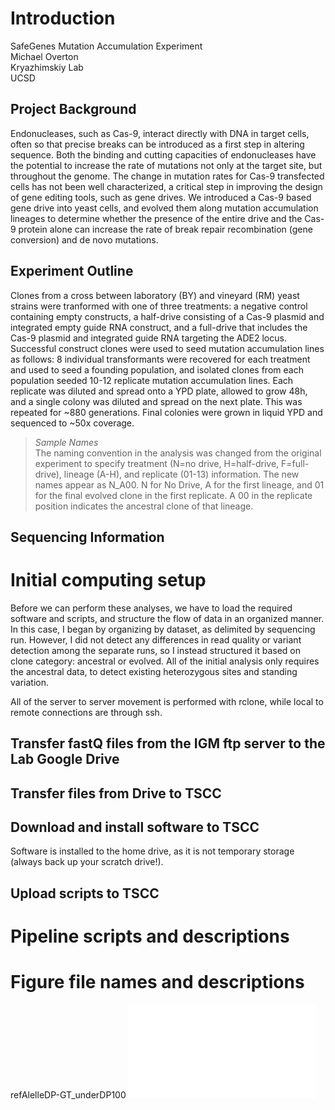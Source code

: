 # Introduction
SafeGenes Mutation Accumulation Experiment   
Michael Overton   
Kryazhimskiy Lab   
UCSD   
   
## Project Background
Endonucleases, such as Cas-9, interact directly with DNA in target cells, often so that precise breaks can be introduced as a first step in altering sequence. Both the binding and cutting capacities of endonucleases have the potential to increase the rate of mutations not only at the target site, but throughout the genome. The change in mutation rates for Cas-9 transfected cells has not been well characterized, a critical step in improving the design of gene editing tools, such as gene drives. We introduced a Cas-9 based gene drive into yeast cells, and evolved them along mutation accumulation lineages to determine whether the presence of the entire drive and the Cas-9 protein alone can increase the rate of break repair recombination (gene conversion) and de novo mutations.

## Experiment Outline
Clones from a cross between laboratory (BY) and vineyard (RM) yeast strains were tranformed with one of three treatments: a negative control containing empty constructs, a half-drive consisting of a Cas-9 plasmid and integrated empty guide RNA construct, and a full-drive that includes the Cas-9 plasmid and integrated guide RNA targeting the ADE2 locus. Successful construct clones were used to seed mutation accumulation lines as follows: 8 individual transformants were recovered for each treatment and used to seed a founding population, and isolated clones from each population seeded 10-12 replicate mutation accumulation lines. Each replicate was diluted and spread onto a YPD plate, allowed to grow 48h, and a single colony was diluted and spread on the next plate. This was repeated for ~880 generations. Final colonies were grown in liquid YPD and sequenced to ~50x coverage. 

> *Sample Names*  
The naming convention in the analysis was changed from the original experiment to specify treatment (N=no drive, H=half-drive, F=full-drive), lineage (A-H), and replicate (01-13) information. The new names appear as N_A00. N for No Drive, A for the first lineage, and 01 for the final evolved clone in the first replicate. A 00 in the replicate position indicates the ancestral clone of that lineage.



## Sequencing Information



# Initial computing setup
Before we can perform these analyses, we have to load the required software and scripts, and structure the flow of data in an organized manner. In this case, I began by organizing by dataset, as delimited by sequencing run. However, I did not detect any differences in read quality or variant detection among the separate runs, so I instead structured it based on clone category: ancestral or evolved. All of the initial analysis only requires the ancestral data, to detect existing heterozygous sites and standing variation.

All of the server to server movement is performed with rclone, while local to remote connections are through ssh. 

## Transfer fastQ files from the IGM ftp server to the Lab Google Drive


## Transfer files from Drive to TSCC



## Download and install software to TSCC
Software is installed to the home drive, as it is not temporary storage (always back up your scratch drive!).


## Upload scripts to TSCC


# Pipeline scripts and descriptions




Figure file names and descriptions
=================================

refAlelleDP-GT_underDP100
![refAlelleDP-GT_underDP100](/assets/images/refAlelleDP-GT_underDP100.pdf)